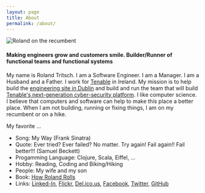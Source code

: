 ```yaml
---
layout: page
title: About
permalink: /about/
---
```


![Roland on the recumbent](../images/recumbent.jpg)

#### Making engineers grow and customers smile. Builder/Runner of functional teams and functional systems

My name is Roland Tritsch. I am a Software Engineer. I am a Manager. I am a Husband and a Father. I work for [Tenable](https://www.tenable.com) in Ireland. My mission is to help build the [engineering site in Dublin](https://www.youtube.com/watch?v=eGkFWxLc9eUk) and build and run the team that will build [Tenable's next-generation cyber-security platform](https://www.tenable.com/press-releases/tenable-unveils-tenableio-lumin). I like computer science. I believe that computers and software can help to make this place a better place. When I am not building, running or fixing things, I am on my recumbent or on a hike.

My favorite ...

* Song: My Way (Frank Sinatra)
* Quote: Ever tried? Ever failed? No matter. Try again! Fail again!! Fail better!!! (Samuel Beckett)
* Progamming Language: Clojure, Scala, Eiffel, ...
* Hobby: Reading, Coding and Biking/Hiking
* People: My wife and my son
* Book: [How Roland Rolls](http://howrolandrolls.com)
* Links: [Linked-In](https://www.linkedin.com/in/rolandtritsch), [Flickr](https://www.flickr.com/photos/rolandtritsch), [Del.ico.us](https://delicious.com/rolandtritsch), [Facebook](https://www.facebook.com/roland.tritsch), [Twitter](https://twitter.com/innolocity), [GitHub](https://github.com/rolandtritsch)
